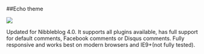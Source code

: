 ##Echo theme

<img src="https://dl.dropboxusercontent.com/u/26469456/echo.png">

Updated for Nibbleblog 4.0. It supports all plugins available, has full support for default comments, Facebook comments or Disqus comments. Fully responsive and works best on modern browsers and IE9+(not fully tested).